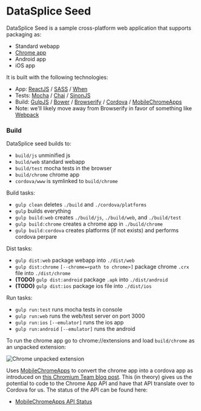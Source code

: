 DataSplice Seed
===
DataSplice Seed is a sample cross-platform web application that supports packaging as:

- Standard webapp
- [Chrome app](https://developer.chrome.com/apps/about_apps)
- Android app
- iOS app

It is built with the following technologies:

- App: [ReactJS](facebook.github.io/react/) / [SASS](sass-lang.com) / [When](https://github.com/cujojs/when)
- Tests: [Mocha](visionmedia.github.io/mocha/) / [Chai](chaijs.com) / [SinonJS](http://sinonjs.org/)
- Build: [GulpJS](gulpjs.com) / [Bower](bower.io) / [Browserify](browserify.org) / [Cordova](cordova.apache.org) / [MobileChromeApps](https://github.com/MobileChromeApps/mobile-chrome-apps)
 - Note: we'll likely move away from Browserify in favor of something like [Webpack](webpack.github.io)

### Build

DataSplice seed builds to:

- `build/js` unminified js
- `build/web` standard webapp
- `build/test` mocha tests in the browser
- `build/chrome` chrome app
- `cordova/www` is symlinked to `build/chrome`

Build tasks:

- `gulp clean` deletes `./build` and `./cordova/platforms`
- `gulp` builds everything
- `gulp build:web` creates `./build/js`, `./build/web`, and `./build/test`
- `gulp build:chrome` creates a chrome app in `./build/chrome`
- `gulp build:cordova` creates platforms (if not exists) and performs cordova perpare

Dist tasks:

- `gulp dist:web` package webapp into `./dist/web`
- `gulp dist:chrome` `[--chrome=<path to chrome>]` package chrome `.crx` file into `./dist/chrome`
- __(TODO)__ `gulp dist:android` package `.apk` into `./dist/android`
- __(TODO)__ `gulp dist:ios` package ios file into `./dist/ios`

Run tasks:

- `gulp run:test` runs mocha tests in console
- `gulp run:web` runs the web/test server on port 3000
- `gulp run:ios` `[--emulator]` runs the ios app
- `gulp run:android` `[--emulator]` runs the android

To run the chrome app go to chrome://extensions and load `build/chrome` as an unpacked extension:

![Chrome unpacked extension](http://i.imgur.com/IkZWOLV.png "Chrome unpacked extension")

Uses [MobileChromeApps](https://github.com/MobileChromeApps/mobile-chrome-apps) to convert the chrome app into a cordova app as introduced on [this Chromium Team blog post](http://blog.chromium.org/2014/01/run-chrome-apps-on-mobile-using-apache.html). This (in theory) gives us the potential to code to the Chrome App API and have that API translate over to Cordova for us. The status of the API can be found here:

- [MobileChromeApps API Status](https://github.com/MobileChromeApps/mobile-chrome-apps/blob/master/docs/APIStatus.md)

